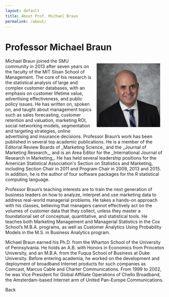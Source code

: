 ```yaml
---
layout: default
title: About Prof. Michael Braun
permalink: /about/
---
```


# Professor Michael Braun

<!-- [View my latest CV](/cv/) -->

<!-- <div class="d-flex justify-content-end"> -->
<!--   <figure class="figure"> -->
<!--     <img class="figure-img img-fluid rounded" src="/assets/images/braun_2018_with_tie_square.jpeg" width=200px align="center"> -->
<!--     <\!-- <figcaption class="figure-caption text-end">As formal as I get</figcaption> -\-> -->
<!--   </figure> -->
<!-- </div> -->

<img align="right" src="/assets/images/Braun_2018_with_tie_square.png" width=200px style="margin: 1rem;">
Michael Braun joined the SMU community in 2013 after seven years on the faculty of the MIT Sloan School of Management.  The core of his research is the statistical analysis of large and complex customer databases, with an emphasis on customer lifetime value, advertising effectiveness, and public policy issues. He has written on, spoken on, and taught about management topics such as sales forecasting, customer retention and valuation, marketing ROI, social networking models, segmentation and targeting strategies, online advertising and insurance decisions.  Professor Braun’s work has been published in several top academic publications. He is a member of the Editorial Review Boards of _Marketing Science_ and the _Journal of Marketing Research_, and is an Area Editor for the _International Journal of Research in Marketing_. He has held several leadership positions for the American Statistical Association's Section on Statistics and Marketing, including Section Chair in 2011 and Program Chair in 2009, 2013 and 2015.  In addition, he is the author of four software packages for the R statistical computing language.

Professor Braun’s teaching interests are to train the next generation of business leaders on how to analyze, interpret and use marketing data to address real-world managerial problems. He takes a hands-on approach with his classes, believing that managers cannot effectively act on the volumes of customer data that they collect, unless they master a foundational set of conceptual, quantitative, and statistical tools. He teaches both Marketing Management and Managerial Statistics in the Cox School’s M.B.A. programs, as well as Customer Analytics Using Probability Models in the M.S. in Business Analytics program.

Michael Braun earned his Ph.D. from the Wharton School of the University of Pennsylvania.  He holds an A.B. with Honors in Economics from Princeton University, and an M.B.A. from the Fuqua School of Business at Duke University.  Before entering academia, he worked on the development and deployment of broadband Internet products for such companies as Comcast, Marcus Cable and Charter Communications. From 1999 to 2002, he was Vice President for Global Affiliate Operations of Chello Broadband, the Amsterdam-based Internet arm of United Pan-Europe Communications.

Back

<!-- He also worked as a production assistant at ESPN, and as a researcher for NBC at the 1992 Summer Olympics in Barcelona. -->
